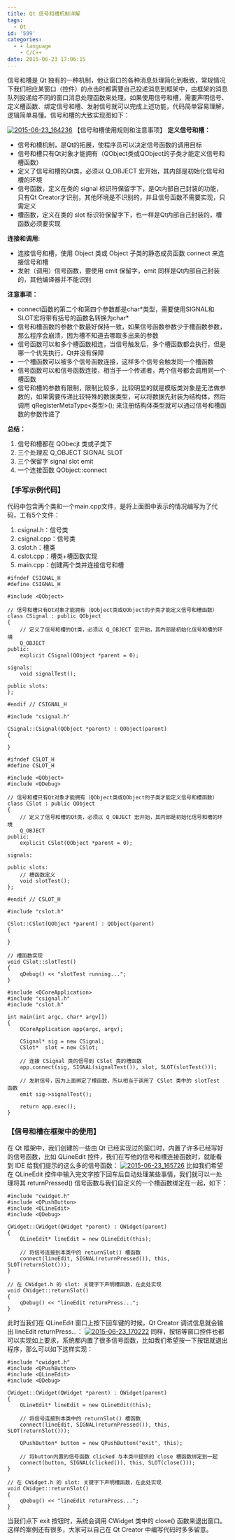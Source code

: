```yaml
---
title: Qt 信号和槽机制详解
tags:
  - Qt
id: '599'
categories:
  - - language
    - C/C++
date: 2015-06-23 17:06:15
---
```


信号和槽是 Qt 独有的一种机制，他让窗口的各种消息处理简化到极致，常规情况下我们相应某窗口（控件）的点击时都需要自己投递消息到框架中，由框架的消息队列投递给不同的窗口消息处理函数来处理。如果使用信号和槽，需要声明信号、定义槽函数、绑定信号和槽、发射信号就可以完成上述功能，代码简单容易理解，逻辑简单易懂。信号和槽的大致实现图如下：
<!-- more -->
[![2015-06-23_164236](http://www.mycode.net.cn/wp-content/uploads/2015/06/2015-06-23_164236.png)](http://www.mycode.net.cn/wp-content/uploads/2015/06/2015-06-23_164236.png) 【信号和槽使用规则和注意事项】 **定义信号和槽：**

*   信号和槽机制，是Qt的拓展，使程序员可以决定信号函数的调用目标
*   信号和槽只有Qt对象才能拥有（QObject类或QObject的子类才能定义信号和槽函数）
*   定义了信号和槽的Qt类，必须以 Q\_OBJECT 宏开始，其内部是初始化信号和槽的环境
*   信号函数，定义在类的 signal 标识符保留字下，是Qt内部自己封装的功能，只有Qt Creator才识别，其他环境是不识别的，并且信号函数不需要实现，只需定义
*   槽函数，定义在类的 slot 标识符保留字下，也一样是Qt内部自己封装的，槽函数必须要实现

**连接和调用:**

*   连接信号和槽，使用 Object 类或 Object 子类的静态成员函数 connect 来连接信号和槽
*   发射（调用）信号函数，要使用 emit 保留字，emit 同样是Qt内部自己封装的，其他编译器并不能识别

**注意事项：**

*   connect函数的第二个和第四个参数都是char\*类型，需要使用SIGNAL和SLOT宏将带有括号的函数名转换为char\*
*   信号和槽函数的参数个数最好保持一致，如果信号函数参数少于槽函数参数，那么程序会崩溃，因为槽不知道去哪取多出来的参数
*   信号函数可以和多个槽函数相连，当信号触发后，多个槽函数都会执行，但是哪一个优先执行，Qt并没有保障
*   一个槽函数可以被多个信号函数连接，这样多个信号会触发同一个槽函数
*   信号函数可以和信号函数连接，相当于一个传递者，两个信号都会调用同一个槽函数
*   信号和槽的参数有限制，限制比较多，比较明显的就是模版类对象是无法做参数的，如果需要传递比较特殊的数据类型，可以将数据先封装为结构体，然后调用 qRegisterMetaType<类型>(); 来注册结构体类型就可以通过信号和槽函数的参数传递了

**总结：**

1.  信号和槽都在 QObecjt 类或子类下
2.  三个处理宏 Q\_OBJECT SIGNAL SLOT
3.  三个保留字 signal slot emit
4.  一个连接函数 QObject::connect

### 【手写示例代码】

代码中包含两个类和一个main.cpp文件，是将上面图中表示的情况编写为了代码，工有5个文件：

1.  csignal.h：信号类
2.  csignal.cpp：信号类
3.  cslot.h：槽类
4.  cslot.cpp：槽类+槽函数实现
5.  main.cpp：创建两个类并连接信号和槽

```
#ifndef CSIGNAL_H
#define CSIGNAL_H

#include <QObject>

// 信号和槽只有Qt对象才能拥有（QObject类或QObject的子类才能定义信号和槽函数）
class CSignal : public QObject
{
    // 定义了信号和槽的Qt类，必须以 Q_OBJECT 宏开始，其内部是初始化信号和槽的环境
    Q_OBJECT
public:
    explicit CSignal(QObject *parent = 0);

signals:
    void signalTest();

public slots:
};

#endif // CSIGNAL_H
```

```
#include "csignal.h"

CSignal::CSignal(QObject *parent) : QObject(parent)
{

}
```

```
#ifndef CSLOT_H
#define CSLOT_H

#include <QObject>
#include <QDebug>

// 信号和槽只有Qt对象才能拥有（QObject类或QObject的子类才能定义信号和槽函数）
class CSlot : public QObject
{
    // 定义了信号和槽的Qt类，必须以 Q_OBJECT 宏开始，其内部是初始化信号和槽的环境
    Q_OBJECT
public:
    explicit CSlot(QObject *parent = 0);

signals:

public slots:
    // 槽函数定义
    void slotTest();
};

#endif // CSLOT_H
```

```
#include "cslot.h"

CSlot::CSlot(QObject *parent) : QObject(parent)
{

}

// 槽函数实现
void CSlot::slotTest()
{
    qDebug() << "slotTest running...";
}
```

```
#include <QCoreApplication>
#include "csignal.h"
#include "cslot.h"

int main(int argc, char* argv[])
{
    QCoreApplication app(argc, argv);

    CSignal* sig = new CSignal;
    CSlot*  slot = new CSlot;

    // 连接 CSignal 类的信号到 CSlot 类的槽函数
    app.connect(sig, SIGNAL(signalTest()), slot, SLOT(slotTest()));

    // 发射信号，因为上面绑定了槽函数，所以相当于调用了 CSlot 类中的 slotTest 函数
    emit sig->signalTest();

    return app.exec();
}
```

### 【信号和槽在框架中的使用】

在 Qt 框架中，我们创建的一些由 Qt 已经实现过的窗口时，内置了许多已经写好的信号函数，比如 QLineEdit 控件，我们在写他的信号和槽连接函数时，就能看到 IDE 给我们提示的这么多的信号函数： [![2015-06-23_165726](http://www.mycode.net.cn/wp-content/uploads/2015/06/2015-06-23_165726.png)](http://www.mycode.net.cn/wp-content/uploads/2015/06/2015-06-23_165726.png) 比如我们希望在 QLineEdit 控件中输入完文字按下回车后自动处理某些事情，我们就可以一处理将其 returnPressed() 信号函数与我们自定义的一个槽函数绑定在一起，如下：

```
#include "cwidget.h"
#include <QPushButton>
#include <QLineEdit>
#include <QDebug>

CWidget::CWidget(QWidget *parent) : QWidget(parent)
{
    QLineEdit* lineEdit = new QLineEdit(this);

    // 将信号连接到本类中的 returnSlot() 槽函数
    connect(lineEdit, SIGNAL(returnPressed()), this, SLOT(returnSlot()));
}

// 在 CWidget.h 的 slot: 关键字下声明槽函数，在此处实现
void CWidget::returnSlot()
{
    qDebug() << "lineEdit returnPress...";
}
```

此时当我们在 QLineEdit 窗口上按下回车键的时候，Qt Creator 调试信息就会输出 lineEdit returnPress...： [![2015-06-23_170222](http://www.mycode.net.cn/wp-content/uploads/2015/06/2015-06-23_170222.png)](http://www.mycode.net.cn/wp-content/uploads/2015/06/2015-06-23_170222.png) 同样，按钮等窗口控件也都可以实现如上要求，系统都内置了很多信号函数，比如我们希望按一下按钮就退出程序，那么可以如下这样实现：

```
#include "cwidget.h"
#include <QPushButton>
#include <QLineEdit>
#include <QDebug>

CWidget::CWidget(QWidget *parent) : QWidget(parent)
{
    QLineEdit* lineEdit = new QLineEdit(this);

    // 将信号连接到本类中的 returnSlot() 槽函数
    connect(lineEdit, SIGNAL(returnPressed()), this, SLOT(returnSlot()));

    QPushButton* button = new QPushButton("exit", this);

    // 将button内置的信号函数 clicked 与本类中提供的 close 槽函数绑定到一起
    connect(button, SIGNAL(clicked()), this, SLOT(close()));
}

// 在 CWidget.h 的 slot: 关键字下声明槽函数，在此处实现
void CWidget::returnSlot()
{
    qDebug() << "lineEdit returnPress...";
}
```

当我们点下 exit 按钮时，系统会调用 CWidget 类中的 close() 函数来退出窗口。这样的案例还有很多，大家可以自己在 Qt Creator 中编写代码时多多留意。